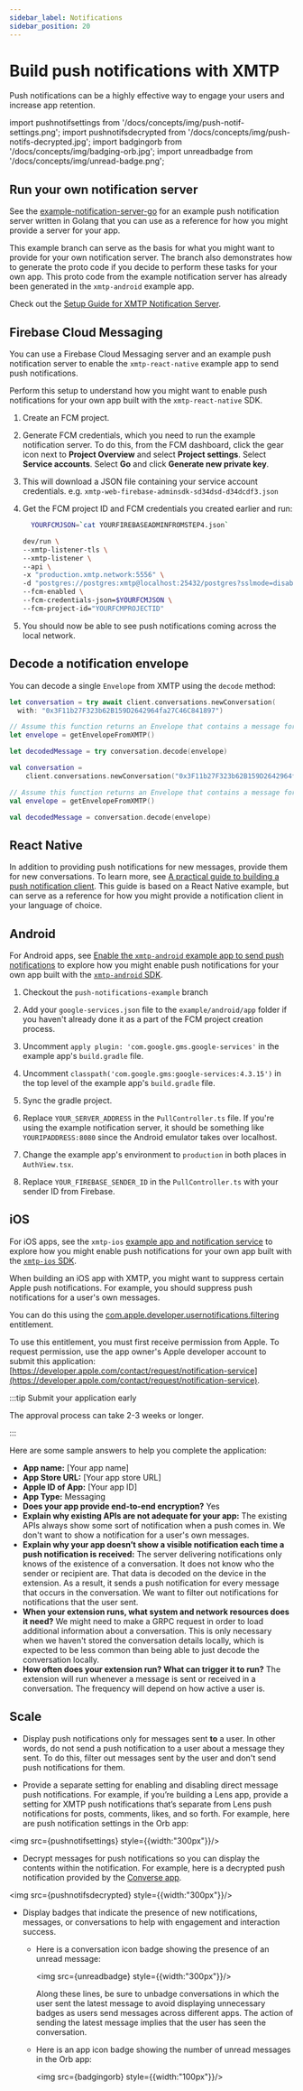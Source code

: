 ```yaml
---
sidebar_label: Notifications
sidebar_position: 20
---
```


# Build push notifications with XMTP

Push notifications can be a highly effective way to engage your users and increase app retention.

import pushnotifsettings from '/docs/concepts/img/push-notif-settings.png';
import pushnotifsdecrypted from '/docs/concepts/img/push-notifs-decrypted.jpg';
import badgingorb from '/docs/concepts/img/badging-orb.jpg';
import unreadbadge from '/docs/concepts/img/unread-badge.png';

## Run your own notification server

See the [example-notification-server-go](https://github.com/xmtp/example-notification-server-go) for an example push notification server written in Golang that you can use as a reference for how you might provide a server for your app.

This example branch can serve as the basis for what you might want to provide for your own notification server. The branch also demonstrates how to generate the proto code if you decide to perform these tasks for your own app. This proto code from the example notification server has already been generated in the `xmtp-android` example app.

Check out the [Setup Guide for XMTP Notification Server](/docs/tutorials/other/notifications-server).

## Firebase Cloud Messaging

You can use a Firebase Cloud Messaging server and an example push notification server to enable the `xmtp-react-native` example app to send push notifications.

Perform this setup to understand how you might want to enable push notifications for your own app built with the `xmtp-react-native` SDK.

1. Create an FCM project.

2. Generate FCM credentials, which you need to run the example notification server. To do this, from the FCM dashboard, click the gear icon next to **Project Overview** and select **Project settings**. Select **Service accounts**. Select **Go** and click **Generate new private key**.

3. This will download a JSON file containing your service account credentials. e.g. `xmtp-web-firebase-adminsdk-sd34dsd-d34dcdf3.json`

4. Get the FCM project ID and FCM credentials you created earlier and run:

   ```bash
     YOURFCMJSON=`cat YOURFIREBASEADMINFROMSTEP4.json`
   ```

   ```bash
   dev/run \
   --xmtp-listener-tls \
   --xmtp-listener \
   --api \
   -x "production.xmtp.network:5556" \
   -d "postgres://postgres:xmtp@localhost:25432/postgres?sslmode=disable" \
   --fcm-enabled \
   --fcm-credentials-json=$YOURFCMJSON \
   --fcm-project-id="YOURFCMPROJECTID"
   ```

5. You should now be able to see push notifications coming across the local network.

## Decode a notification envelope

You can decode a single `Envelope` from XMTP using the `decode` method:

<Tabs groupId="sdk-langs">
<TabItem value="swift" label="Swift"  attributes={{className: "swift_tab"}}>

```swift
let conversation = try await client.conversations.newConversation(
  with: "0x3F11b27F323b62B159D2642964fa27C46C841897")

// Assume this function returns an Envelope that contains a message for the above conversation
let envelope = getEnvelopeFromXMTP()

let decodedMessage = try conversation.decode(envelope)
```

</TabItem>
<TabItem value="kotlin" label="Kotlin"  attributes={{className: "kotlin_tab"}}>

```kotlin
val conversation =
    client.conversations.newConversation("0x3F11b27F323b62B159D2642964fa27C46C841897")

// Assume this function returns an Envelope that contains a message for the above conversation
val envelope = getEnvelopeFromXMTP()

val decodedMessage = conversation.decode(envelope)
```

</TabItem>
</Tabs>

## React Native

In addition to providing push notifications for new messages, provide them for new conversations. To learn more, see [A practical guide to building a push notification client](https://github.com/xmtp/example-notification-server-go/blob/main/docs/notifications-client-guide.md). This guide is based on a React Native example, but can serve as a reference for how you might provide a notification client in your language of choice.

## Android

For Android apps, see [Enable the `xmtp-android` example app to send push notifications](https://github.com/xmtp/xmtp-android/blob/main/library/src/main/java/org/xmtp/android/library/push/README.md) to explore how you might enable push notifications for your own app built with the [`xmtp-android` SDK](https://github.com/xmtp/xmtp-android).

1. Checkout the `push-notifications-example` branch

2. Add your `google-services.json` file to the `example/android/app` folder if you haven't already done it as a part of the FCM project creation process.

3. Uncomment `apply plugin: 'com.google.gms.google-services'` in the example app's `build.gradle` file.

4. Uncomment `classpath('com.google.gms:google-services:4.3.15')` in the top level of the example app's `build.gradle` file.

5. Sync the gradle project.

6. Replace `YOUR_SERVER_ADDRESS` in the `PullController.ts` file. If you're using the example notification server, it should be something like `YOURIPADDRESS:8080` since the Android emulator takes over localhost.

7. Change the example app's environment to `production` in both places in `AuthView.tsx`.

8. Replace `YOUR_FIREBASE_SENDER_ID` in the `PullController.ts` with your sender ID from Firebase.

## iOS

For iOS apps, see the `xmtp-ios` [example app and notification service](https://github.com/xmtp/xmtp-ios/tree/main/XMTPiOSExample) to explore how you might enable push notifications for your own app built with the [`xmtp-ios` SDK](https://github.com/xmtp/xmtp-ios).

When building an iOS app with XMTP, you might want to suppress certain Apple push notifications. For example, you should suppress push notifications for a user's own messages.

You can do this using the [com.apple.developer.usernotifications.filtering](https://developer.apple.com/documentation/bundleresources/entitlements/com_apple_developer_usernotifications_filtering) entitlement.

To use this entitlement, you must first receive permission from Apple. To request permission, use the app owner's Apple developer account to submit this application: [https://developer.apple.com/contact/request/notification-service](https://developer.apple.com/contact/request/notification-service).

:::tip Submit your application early

The approval process can take 2-3 weeks or longer.

:::

Here are some sample answers to help you complete the application:

- **App name:** [Your app name]
- **App Store URL:** [Your app store URL]
- **Apple ID of App:** [Your app ID]
- **App Type:** Messaging
- **Does your app provide end-to-end encryption?** Yes
- **Explain why existing APIs are not adequate for your app:** The existing APIs always show some sort of notification when a push comes in. We don't want to show a notification for a user's own messages.
- **Explain why your app doesn’t show a visible notification each time a push notification is received:** The server delivering notifications only knows of the existence of a conversation. It does not know who the sender or recipient are. That data is decoded on the device in the extension. As a result, it sends a push notification for every message that occurs in the conversation. We want to filter out notifications for notifications that the user sent.
- **When your extension runs, what system and network resources does it need?** We might need to make a GRPC request in order to load additional information about a conversation. This is only necessary when we haven't stored the conversation details locally, which is expected to be less common than being able to just decode the conversation locally.
- **How often does your extension run? What can trigger it to run?** The extension will run whenever a message is sent or received in a conversation. The frequency will depend on how active a user is.

## Scale

- Display push notifications only for messages sent **to** a user. In other words, do not send a push notification to a user about a message they sent. To do this, filter out messages sent by the user and don't send push notifications for them.

- Provide a separate setting for enabling and disabling direct message push notifications. For example, if you’re building a Lens app, provide a setting for XMTP push notifications that’s separate from Lens push notifications for posts, comments, likes, and so forth. For example, here are push notification settings in the Orb app:

<img src={pushnotifsettings} style={{width:"300px"}}/>

- Decrypt messages for push notifications so you can display the contents within the notification. For example, here is a decrypted push notification provided by the [Converse app](https://getconverse.app/).

<img src={pushnotifsdecrypted} style={{width:"300px"}}/>

- Display badges that indicate the presence of new notifications, messages, or conversations to help with engagement and interaction success.

  - Here is a conversation icon badge showing the presence of an unread message:

    <img src={unreadbadge} style={{width:"300px"}}/>

    Along these lines, be sure to unbadge conversations in which the user sent the latest message to avoid displaying unnecessary badges as users send messages across different apps. The action of sending the latest message implies that the user has seen the conversation.

  - Here is an app icon badge showing the number of unread messages in the Orb app:

    <img src={badgingorb} style={{width:"100px"}}/>
